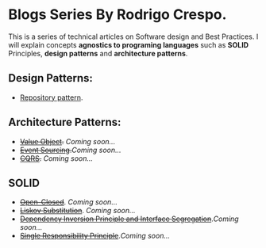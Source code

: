 # Blogs Series By Rodrigo Crespo.

This is a series of technical articles on Software design and Best Practices.
I will explain concepts **agnostics to programing languages** such as **SOLID** Principles, **design patterns** and
**architecture patterns**.

## Design Patterns:
- [Repository pattern](https://github.com/rcrespodev/Blogs/blob/main/design/repository/README.md).

## Architecture Patterns:
- ~~[Value Object](https://github.com/rcrespodev/Blogs/architecture/value_object).~~ _Coming soon..._
- ~~[Event Sourcing](https://github.com/rcrespodev/Blogs/architecture/event_sourcing).~~_Coming soon..._
- ~~[CQRS](https://github.com/rcrespodev/Blogs/architecture/cqrs).~~ _Coming soon..._

## SOLID
- ~~[Open-Closed](https://github.com/rcrespodev/Blogs/solid/open_closed)~~. _Coming soon..._
- ~~[Liskov Substitution](https://github.com/rcrespodev/Blogs/solid/liskov)~~. _Coming soon..._
- ~~[Dependency Inversion Principle and Interface Segregation](https://github.com/rcrespodev/Blogs/solid/interfaces)~~._Coming soon..._
- ~~[Single Responsibility Principle](https://github.com/rcrespodev/Blogs/solid/single_responsability)~~._Coming soon..._